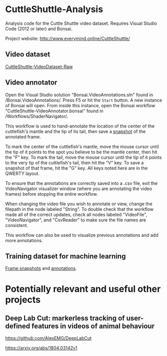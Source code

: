 # CuttleShuttle-Analysis
Analysis code for the Cuttle Shuttle video dataset. Requires Visual Studio Code (2012 or later) and Bonsai. 

Project website: http://www.everymind.online/CuttleShuttle/

## Video dataset 
[CuttleShuttle-VideoDataset-Raw](https://www.dropbox.com/sh/ep5j63nyx1by4tf/AAAJPIddR6b8YR787KuizMQya?dl=0)

## Video annotator
Open the Visual Studio solution "Bonsai.VideoAnnotations.sln" found in /Bonsai.VideoAnnotations/. Press F5 or hit the `Start` button. 
A new instance of Bonsai will open. From inside this instance, open the Bonsai workflow "CuttleShuttle-VideoAnnotator.bonsai" found in /Workflows/ShaderNavigator/. 

This workflow is used to hand-annotate the location of the center of the cuttlefish's mantle and the tip of its tail, then save a [snapshot](https://www.dropbox.com/sh/hlrvut5y4v0wqau/AABfFOVhv5kH2ZYa_FIozr-Pa?dl=0) of the annotated frame. 

To mark the center of the cuttlefish's mantle, move the mouse cursor until the tip of it points to the spot you believe to be the mantle center, then hit the "F" key. To mark the tail, move the mouse cursor until the tip of it points to the very tip of the cuttlefish's tail, then hit the "V" key. To save a snapshot of that frame, hit the "G" key. All keys noted here are in the QWERTY layout. 

To ensure that the annotations are correctly saved into a .csv file, exit the VideoNavigator visualizer window (where you are annotating the video frames) before stopping the entire workflow. 

When changing the video file you wish to annotate or view, change the filepath in the node labeled "String". To double check that the workflow made all of the correct updates, check all nodes labeled "VideoFile", "VideoNavigator", and "CsvReader" to make sure the file names are consistent. 

This workflow can also be used to visualize previous annotations and add more annotations. 

## Training dataset for machine learning
[Frame snapshots](https://www.dropbox.com/sh/hlrvut5y4v0wqau/AABfFOVhv5kH2ZYa_FIozr-Pa?dl=0) and [annotations](https://github.com/everymind/CuttleShuttle-Analysis/tree/master/Workflows/ShaderNavigator/annotations).
 
# Potentially relevant and useful other projects 

## Deep Lab Cut: markerless tracking of user-defined features in videos of animal behaviour

https://github.com/AlexEMG/DeepLabCut

https://arxiv.org/abs/1804.03142v1



